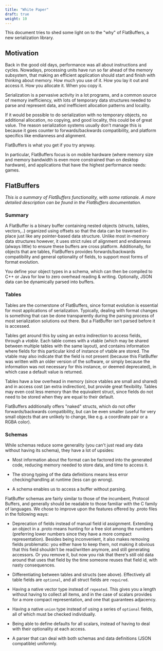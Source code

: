 ```yaml
---
title: "White Paper"
draft: true
weight: 10
---
```


This document tries to shed some light on to the "why" of FlatBuffers, a new
serialization library.

## Motivation

Back in the good old days, performance was all about instructions and cycles.
Nowadays, processing units have run so far ahead of the memory subsystem, that
making an efficient application should start and finish with thinking about
memory. How much you use of it. How you lay it out and access it. How you
allocate it. When you copy it.

Serialization is a pervasive activity in a lot programs, and a common source of
memory inefficiency, with lots of temporary data structures needed to parse and
represent data, and inefficient allocation patterns and locality.

If it would be possible to do serialization with no temporary objects, no
additional allocation, no copying, and good locality, this could be of great
value. The reason serialization systems usually don't manage this is because it
goes counter to forwards/backwards compatibility, and platform specifics like
endianness and alignment.

FlatBuffers is what you get if you try anyway.

In particular, FlatBuffers focus is on mobile hardware (where memory size and
memory bandwidth is even more constrained than on desktop hardware), and
applications that have the highest performance needs: games.

## FlatBuffers

_This is a summary of FlatBuffers functionality, with some rationale. A more
detailed description can be found in the FlatBuffers documentation._

### Summary

A FlatBuffer is a binary buffer containing nested objects (structs, tables,
vectors,..) organized using offsets so that the data can be traversed in-place
just like any pointer-based data structure. Unlike most in-memory data
structures however, it uses strict rules of alignment and endianness (always
little) to ensure these buffers are cross platform. Additionally, for objects
that are tables, FlatBuffers provides forwards/backwards compatibility and
general optionality of fields, to support most forms of format evolution.

You define your object types in a schema, which can then be compiled to C++ or
Java for low to zero overhead reading & writing. Optionally, JSON data can be
dynamically parsed into buffers.

### Tables

Tables are the cornerstone of FlatBuffers, since format evolution is essential
for most applications of serialization. Typically, dealing with format changes
is something that can be done transparently during the parsing process of most
serialization solutions out there. But a FlatBuffer isn't parsed before it is
accessed.

Tables get around this by using an extra indirection to access fields, through a
_vtable_. Each table comes with a vtable (which may be shared between multiple
tables with the same layout), and contains information where fields for this
particular kind of instance of vtable are stored. The vtable may also indicate
that the field is not present (because this FlatBuffer was written with an older
version of the software, or simply because the information was not necessary for
this instance, or deemed deprecated), in which case a default value is returned.

Tables have a low overhead in memory (since vtables are small and shared) and in
access cost (an extra indirection), but provide great flexibility. Tables may
even cost less memory than the equivalent struct, since fields do not need to be
stored when they are equal to their default.

FlatBuffers additionally offers "naked" structs, which do not offer
forwards/backwards compatibility, but can be even smaller (useful for very small
objects that are unlikely to change, like e.g. a coordinate pair or a RGBA
color).

### Schemas

While schemas reduce some generality (you can't just read any data without
having its schema), they have a lot of upsides:

- Most information about the format can be factored into the generated code,
  reducing memory needed to store data, and time to access it.

- The strong typing of the data definitions means less error checking/handling
  at runtime (less can go wrong).

- A schema enables us to access a buffer without parsing.

FlatBuffer schemas are fairly similar to those of the incumbent, Protocol
Buffers, and generally should be readable to those familiar with the C family of
languages. We chose to improve upon the features offered by .proto files in the
following ways:

- Deprecation of fields instead of manual field id assignment. Extending an
  object in a .proto means hunting for a free slot among the numbers (preferring
  lower numbers since they have a more compact representation). Besides being
  inconvenient, it also makes removing fields problematic: you either have to
  keep them, not making it obvious that this field shouldn't be read/written
  anymore, and still generating accessors. Or you remove it, but now you risk
  that there's still old data around that uses that field by the time someone
  reuses that field id, with nasty consequences.

- Differentiating between tables and structs (see above). Effectively all table
  fields are `optional`, and all struct fields are `required`.

- Having a native vector type instead of `repeated`. This gives you a length
  without having to collect all items, and in the case of scalars provides for a
  more compact representation, and one that guarantees adjacency.

- Having a native `union` type instead of using a series of `optional` fields,
  all of which must be checked individually.

- Being able to define defaults for all scalars, instead of having to deal with
  their optionality at each access.

- A parser that can deal with both schemas and data definitions (JSON
  compatible) uniformly.
